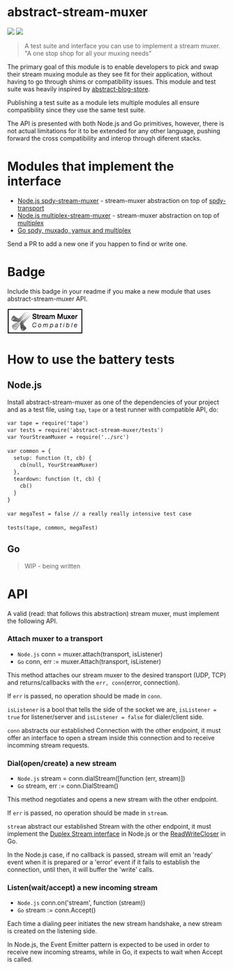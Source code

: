 abstract-stream-muxer
=====================

[![](https://img.shields.io/badge/made%20by-Protocol%20Labs-blue.svg?style=flat-square)](http://ipn.io) [![](https://img.shields.io/badge/freenode-%23ipfs-blue.svg?style=flat-square)](http://webchat.freenode.net/?channels=%23ipfs)

> A test suite and interface you can use to implement a stream muxer. "A one stop shop for all your muxing needs"

The primary goal of this module is to enable developers to pick and swap their stream muxing module as they see fit for their application, without having to go through shims or compatibility issues. This module and test suite was heavily inspired by [abstract-blog-store](https://github.com/maxogden/abstract-blob-store).

Publishing a test suite as a module lets multiple modules all ensure compatibility since they use the same test suite.

The API is presented with both Node.js and Go primitives, however, there is not actual limitations for it to be extended for any other language, pushing forward the cross compatibility and interop through diferent stacks.

# Modules that implement the interface

- [Node.js spdy-stream-muxer](https://github.com/diasdavid/node-spdy-stream-muxer) - stream-muxer abstraction on top of [spdy-transport](https://github.com/indutny/spdy-transport)
- [Node.js multiplex-stream-muxer](https://github.com/diasdavid/node-multiplex-stream-muxer) - stream-muxer abstraction on top of [multiplex](https://github.com/maxogden/multiplex)
- [Go spdy, muxado, yamux and multiplex](https://github.com/jbenet/go-stream-muxer)

Send a PR to add a new one if you happen to find or write one.

# Badge

Include this badge in your readme if you make a new module that uses abstract-stream-muxer API.

![](/img/badge.png)

# How to use the battery tests

## Node.js

Install abstract-stream-muxer as one of the dependencies of your project and as a test file, using `tap`, `tape` or a test runner with compatible API, do:

```
var tape = require('tape')
var tests = require('abstract-stream-muxer/tests')
var YourStreamMuxer = require('../src')

var common = {
  setup: function (t, cb) {
    cb(null, YourStreamMuxer)
  },
  teardown: function (t, cb) {
    cb()
  }
}

var megaTest = false // a really really intensive test case

tests(tape, common, megaTest)
```

## Go

> WIP - being written

# API

A valid (read: that follows this abstraction) stream muxer, must implement the following API.

### Attach muxer to a transport

- `Node.js` conn = muxer.attach(transport, isListener)
- `Go` conn, err := muxer.Attach(transport, isListener)

This method attaches our stream muxer to the desired transport (UDP, TCP) and returns/callbacks with the `err, conn`(error, connection).

If `err` is passed, no operation should be made in `conn`.

`isListener` is a bool that tells the side of the socket we are, `isListener = true` for listener/server and `isListener = false` for dialer/client side.

`conn` abstracts our established Connection with the other endpoint, it must offer an interface to open a stream inside this connection and to receive incomming stream requests.

### Dial(open/create) a new stream


- `Node.js` stream = conn.dialStream([function (err, stream)])
- `Go` stream, err := conn.DialStream()

This method negotiates and opens a new stream with the other endpoint.

If `err` is passed, no operation should be made in `stream`.

`stream` abstract our established Stream with the other endpoint, it must implement the [Duplex Stream interface](https://nodejs.org/api/stream.html#stream_class_stream_duplex) in Node.js or the [ReadWriteCloser](http://golang.org/pkg/io/#ReadWriteCloser) in Go.

In the Node.js case, if no callback is passed, stream will emit an 'ready' event when it is prepared or a 'error' event if it fails to establish the connection, until then, it will buffer the 'write' calls.

### Listen(wait/accept) a new incoming stream

- `Node.js` conn.on('stream', function (stream)) 
- `Go` stream := conn.Accept()

Each time a dialing peer initiates the new stream handshake, a new stream is created on the listening side.

In Node.js, the Event Emitter pattern is expected to be used in order to receive new incoming streams, while in Go, it expects to wait when Accept is called.

